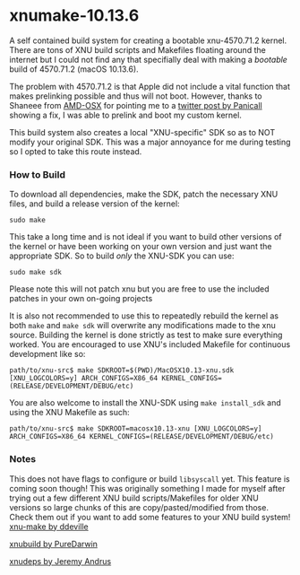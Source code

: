 # xnumake-10.13.6
A self contained build system for creating a bootable xnu-4570.71.2 kernel. There are tons of XNU build scripts and Makefiles floating around the internet but I could not find any that specifially deal with making a _bootable_ build of 4570.71.2 (macOS 10.13.6). 

The problem with 4570.71.2 is that Apple did not include a vital function that makes prelinking possible and thus will not boot.  However, thanks to Shaneee from [AMD-OSX](https://amd-osx.com/) for pointing me to a [twitter post by Panicall](https://twitter.com/panicaII/status/1049906905576087552) showing a fix, I was able to prelink and boot my custom kernel.  

This build system also creates a local "XNU-specific" SDK so as to NOT modify your original SDK.  This was a major annoyance for me during testing so I opted to take this route instead. 

### How to Build
To download all dependencies, make the SDK, patch the necessary XNU files, and build a release version of the kernel:
```
sudo make
```

This take a long time and is not ideal if you want to build other versions of the kernel or have been working on your own version and just want the appropriate SDK.  So to build *only* the XNU-SDK you can use:
```
sudo make sdk
```  
Please note this will not patch xnu but you are free to use the included patches in your own on-going projects

It is also not recommended to use this to repeatedly rebuild the kernel as both `make` and `make sdk` will overwrite any modifications made to the xnu source.  Building the kernel is done strictly as test to make sure everything worked.  You are encouraged to use XNU's included Makefile for continuous development like so:

```
path/to/xnu-src$ make SDKROOT=$(PWD)/MacOSX10.13-xnu.sdk [XNU_LOGCOLORS=y] ARCH_CONFIGS=X86_64 KERNEL_CONFIGS=(RELEASE/DEVELOPMENT/DEBUG/etc)
```
You are also welcome to install the XNU-SDK using `make install_sdk` and using the XNU Makefile as such:
```
path/to/xnu-src$ make SDKROOT=macosx10.13-xnu [XNU_LOGCOLORS=y] ARCH_CONFIGS=X86_64 KERNEL_CONFIGS=(RELEASE/DEVELOPMENT/DEBUG/etc)
```

### Notes
This does not have flags to configure or build `libsyscall` yet.  This feature is coming soon though!
This was originally something I made for myself after trying out a few different XNU build scripts/Makefiles for older XNU versions so large chunks of this are copy/pasted/modified from those. Check them out if you want to add some features to your XNU build system!
[xnu-make by ddeville](https://github.com/ddeville/xnu-make)

[xnubuild by PureDarwin](https://github.com/PureDarwin/xnubuild)

[xnudeps by Jeremy Andrus](https://kernelshaman.blogspot.com/2018/01/building-xnu-for-macos-high-sierra-1013.html)

